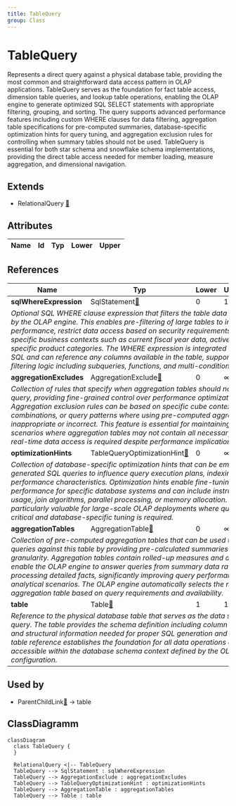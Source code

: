 ```yaml
---
title: TableQuery
group: Class
---
```


# TableQuery<a name="class-tablequery"></a>

Represents a direct query against a physical database table, providing the most common and straightforward data access pattern in OLAP applications. TableQuery serves as the foundation for fact table access, dimension table queries, and lookup table operations, enabling the OLAP engine to generate optimized SQL SELECT statements with appropriate filtering, grouping, and sorting. The query supports advanced performance features including custom WHERE clauses for data filtering, aggregation table specifications for pre-computed summaries, database-specific optimization hints for query tuning, and aggregation exclusion rules for controlling when summary tables should not be used. TableQuery is essential for both star schema and snowflake schema implementations, providing the direct table access needed for member loading, measure aggregation, and dimensional navigation.
## Extends
- RelationalQuery [🔗](./class-RelationalQuery)
## Attributes

<table>
  <thead>
    <tr>
      <th>Name</th>
      <th>Id</th>
      <th>Typ</th>
      <th>Lower</th>
      <th>Upper</th>
    </tr>
  </thead>
  <tbody>
  </tbody>
</table>

## References

<table>
  <thead>
    <tr>
      <th>Name</th>
      <th>Typ</th>
      <th>Lower</th>
      <th>Upper</th>
      <th>Containment</th>
    </tr>
  </thead>
  <tbody>
    <tr>
      <td><strong>sqlWhereExpression</strong></td>
      <td>SqlStatement<a href="./class-SqlStatement">🔗</a></td>
      <td>0</td>
      <td>1</td>
      <td>true</td>
    </tr>
    <tr>
      <td colspan="5"><em>Optional SQL WHERE clause expression that filters the table data before processing by the OLAP engine. This enables pre-filtering of large tables to improve performance, restrict data access based on security requirements, or limit analysis to specific business contexts such as current fiscal year data, active customers, or specific product categories. The WHERE expression is integrated into the generated SQL and can reference any columns available in the table, supporting complex filtering logic including subqueries, functions, and multi-condition expressions.</em></td>
    </tr>
    <tr>
      <td><strong>aggregationExcludes</strong></td>
      <td>AggregationExclude<a href="./class-AggregationExclude">🔗</a></td>
      <td>0</td>
      <td>&infin;</td>
      <td>true</td>
    </tr>
    <tr>
      <td colspan="5"><em>Collection of rules that specify when aggregation tables should not be used for this query, providing fine-grained control over performance optimization strategies. Aggregation exclusion rules can be based on specific cube contexts, measure combinations, or query patterns where using pre-computed aggregations would be inappropriate or incorrect. This feature is essential for maintaining data accuracy in scenarios where aggregation tables may not contain all necessary detail or where real-time data access is required despite performance implications.</em></td>
    </tr>
    <tr>
      <td><strong>optimizationHints</strong></td>
      <td>TableQueryOptimizationHint<a href="./class-TableQueryOptimizationHint">🔗</a></td>
      <td>0</td>
      <td>&infin;</td>
      <td>true</td>
    </tr>
    <tr>
      <td colspan="5"><em>Collection of database-specific optimization hints that can be embedded in generated SQL queries to influence query execution plans, indexing strategies, and performance characteristics. Optimization hints enable fine-tuning of query performance for specific database systems and can include instructions for index usage, join algorithms, parallel processing, or memory allocation. These hints are particularly valuable for large-scale OLAP deployments where query performance is critical and database-specific tuning is required.</em></td>
    </tr>
    <tr>
      <td><strong>aggregationTables</strong></td>
      <td>AggregationTable<a href="./class-AggregationTable">🔗</a></td>
      <td>0</td>
      <td>&infin;</td>
      <td>false</td>
    </tr>
    <tr>
      <td colspan="5"><em>Collection of pre-computed aggregation tables that can be used to accelerate queries against this table by providing pre-calculated summaries at various levels of granularity. Aggregation tables contain rolled-up measures and dimension keys that enable the OLAP engine to answer queries from summary data rather than processing detailed facts, significantly improving query performance for common analytical scenarios. The OLAP engine automatically selects the most appropriate aggregation table based on query requirements and availability.</em></td>
    </tr>
    <tr>
      <td><strong>table</strong></td>
      <td>Table<a href="./class-Table">🔗</a></td>
      <td>1</td>
      <td>1</td>
      <td>false</td>
    </tr>
    <tr>
      <td colspan="5"><em>Reference to the physical database table that serves as the data source for this query. The table provides the schema definition including column names, data types, and structural information needed for proper SQL generation and data access. The table reference establishes the foundation for all data operations and must be accessible within the database schema context defined by the OLAP catalog configuration.</em></td>
    </tr>
  </tbody>
</table>



## Used by

- ParentChildLink[🔗](./class-ParentChildLink) → table

## ClassDiagramm

```mermaid
classDiagram
  class TableQuery {
  }

  RelationalQuery <|-- TableQuery
  TableQuery --> SqlStatement : sqlWhereExpression
  TableQuery --> AggregationExclude : aggregationExcludes
  TableQuery --> TableQueryOptimizationHint : optimizationHints
  TableQuery --> AggregationTable : aggregationTables
  TableQuery --> Table : table

```
